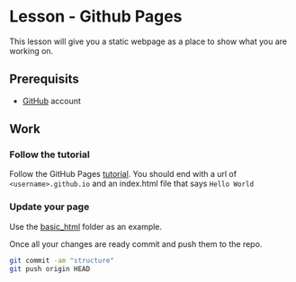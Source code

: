 # Lesson - Github Pages

This lesson will give you a static webpage as a place to show what you are working on.

## Prerequisits

* [GitHub](https://github.com) account

## Work

### Follow the tutorial

Follow the GitHub Pages [tutorial](https://pages.github.com/). You should end with a url of `<username>.github.io` and an index.html file that says `Hello World`

### Update your page

Use the [basic_html](../docs/basic_html) folder as an example.

Once all your changes are ready commit and push them to the repo.

```bash
git commit -am "structure"
git push origin HEAD
```
